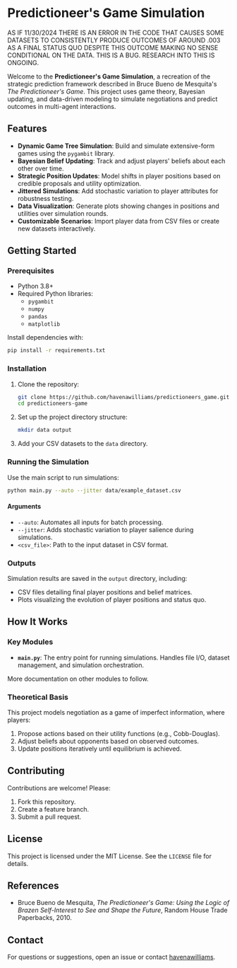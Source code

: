 
# Predictioneer's Game Simulation

AS IF 11/30/2024 THERE IS AN ERROR IN THE CODE THAT CAUSES SOME DATASETS TO CONSISTENTLY PRODUCE OUTCOMES OF AROUND .003 AS A FINAL STATUS QUO DESPITE THIS OUTCOME MAKING NO SENSE CONDITIONAL ON THE DATA. THIS IS A BUG. RESEARCH INTO THIS IS ONGOING.

Welcome to the **Predictioneer's Game Simulation**, a recreation of the strategic prediction framework described in Bruce Bueno de Mesquita's *The Predictioneer's Game*. This project uses game theory, Bayesian updating, and data-driven modeling to simulate negotiations and predict outcomes in multi-agent interactions.

## Features

- **Dynamic Game Tree Simulation**: Build and simulate extensive-form games using the `pygambit` library.
- **Bayesian Belief Updating**: Track and adjust players' beliefs about each other over time.
- **Strategic Position Updates**: Model shifts in player positions based on credible proposals and utility optimization.
- **Jittered Simulations**: Add stochastic variation to player attributes for robustness testing.
- **Data Visualization**: Generate plots showing changes in positions and utilities over simulation rounds.
- **Customizable Scenarios**: Import player data from CSV files or create new datasets interactively.

## Getting Started

### Prerequisites

- Python 3.8+
- Required Python libraries:
  - `pygambit`
  - `numpy`
  - `pandas`
  - `matplotlib`

Install dependencies with:
```bash
pip install -r requirements.txt
```

### Installation

1. Clone the repository:
   ```bash
   git clone https://github.com/havenawilliams/predictioneers_game.git
   cd predictioneers-game
   ```

2. Set up the project directory structure:
   ```bash
   mkdir data output
   ```

3. Add your CSV datasets to the `data` directory.

### Running the Simulation

Use the main script to run simulations:
```bash
python main.py --auto --jitter data/example_dataset.csv
```

#### Arguments

- `--auto`: Automates all inputs for batch processing.
- `--jitter`: Adds stochastic variation to player salience during simulations.
- `<csv_file>`: Path to the input dataset in CSV format.

### Outputs

Simulation results are saved in the `output` directory, including:
- CSV files detailing final player positions and belief matrices.
- Plots visualizing the evolution of player positions and status quo.

## How It Works

### Key Modules

- **`main.py`**: The entry point for running simulations. Handles file I/O, dataset management, and simulation orchestration.

More documentation on other modules to follow.

### Theoretical Basis

This project models negotiation as a game of imperfect information, where players:
1. Propose actions based on their utility functions (e.g., Cobb-Douglas).
2. Adjust beliefs about opponents based on observed outcomes.
3. Update positions iteratively until equilibrium is achieved.

## Contributing

Contributions are welcome! Please:
1. Fork this repository.
2. Create a feature branch.
3. Submit a pull request.

## License

This project is licensed under the MIT License. See the `LICENSE` file for details.

## References

- Bruce Bueno de Mesquita, *The Predictioneer's Game: Using the Logic of Brazen Self-Interest to See and Shape the Future*, Random House Trade Paperbacks, 2010.

## Contact

For questions or suggestions, open an issue or contact [havenawilliams](https://github.com/havenawilliams).
